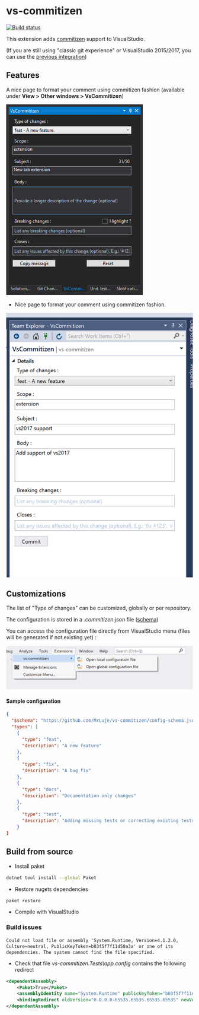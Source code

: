 # vs-commitizen

[![Build status](https://ci.appveyor.com/api/projects/status/4yx0hjn5qmu8oem0/branch/master?svg=true)](https://ci.appveyor.com/project/MrLuje/vs-commitizen/branch/master)

This extension adds [commitizen](https://github.com/commitizen/) support to VisualStudio.

(If you are still using "classic git experience" or VisualStudio 2015/2017, you can use the [previous integration](./old-git.md))

## Features

A nice page to format your comment using commitizen fashion (available under **View > Other windows > VsCommitizen**)

![xxx](images/commit-cz-tab.png)

- Nice page to format your comment using commitizen fashion.

![vs-commitizen_-_commitizen_view.png](images/commitizen-view.png)

## Customizations

The list of "Type of changes" can be customized, globally or per repository.

The configuration is stored in a *.commitizen.json* file ([schema](./config-schema.json))

You can access the configuration file directly from VisualStudio menu (files will be generated if not existing yet) :


![menu.png](images/menu.png)

#### Sample configuration

```json
{
  "$schema": "https://github.com/MrLuje/vs-commitizen/config-schema.json",
  "types": [
    {
      "type": "feat",
      "description": "A new feature"
    },
    {
      "type": "fix",
      "description": "A bug fix"
    },
    {
      "type": "docs",
      "description": "Documentation only changes"
    },
    {
      "type": "test",
      "description": "Adding missing tests or correcting existing tests"
    }
}
```

## Build from source

- Install paket
```bash
dotnet tool install --global Paket
```
- Restore nugets dependencies
```bash
paket restore
```
- Compile with VisualStudio

### Build issues

```
Could not load file or assembly 'System.Runtime, Version=4.1.2.0, Culture=neutral, PublicKeyToken=b03f5f7f11d50a3a' or one of its dependencies. The system cannot find the file specified.
```
- Check that file *vs-commitizen.Tests\app.config* contains the following redirect 
```xml
<dependentAssembly>
    <Paket>True</Paket>
    <assemblyIdentity name="System.Runtime" publicKeyToken="b03f5f7f11d50a3a" culture="neutral" />
    <bindingRedirect oldVersion="0.0.0.0-65535.65535.65535.65535" newVersion="4.0.0.0" />
</dependentAssembly>
```